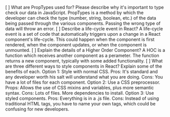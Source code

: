 [ ] What are PropTypes used for? Please describe why it's important to type check our data in JavaScript. 
PropTypes is a method by which the developer can check the type (number, string, boolean, etc.) of the data being passed through the various components. Passing the wrong type of data will throw an error. 
[ ] Describe a life-cycle event in React? 
A life-cycle event is a set of code that automatically triggers upon a change in a React component's life-cycle. This could happen when the component is first rendered, when the component updates, or when the component is unmounted.
[ ] Explain the details of a Higher Order Component? 
A HOC is a function which receives another component as a perameter. The function returns a new component, typically with some added functionality. 
[ ] What are three different ways to style components in React? Explain some of the benefits of each.
Option 1: Style with normal CSS. Pros: It's standard and any developer worth his salt will understand what you are doing. Cons: You have a lot of files for each component.
Option 2: Use a CSS preprocessor. Props: Allows the use of CSS mixins and variables, plus more semantic syntax. Cons: Lots of files. More dependencies to install.
Option 3: Use styled components. Pros: Everything is in a .js file. Cons: Instead of using traditional HTML tags, you have to name your own tags, which could be confusing for new developers. 